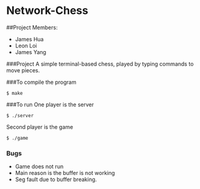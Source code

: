 # Network-Chess

##Project Members:
* James Hua
* Leon Loi
* James Yang

###Project
A simple terminal-based chess, played by typing commands to move pieces.


###To compile the program
```
$ make
```

###To run
One player is the server
```
$ ./server
```

Second player is the game
```
$ ./game
```
### Bugs
* Game does not run
* Main reason is the buffer is not working
* Seg fault due to buffer breaking.